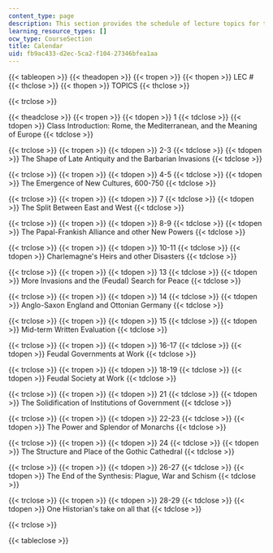 ```yaml
---
content_type: page
description: This section provides the schedule of lecture topics for the course.
learning_resource_types: []
ocw_type: CourseSection
title: Calendar
uid: fb9ac433-d2ec-5ca2-f104-27346bfea1aa
---
```


{{< tableopen >}}
{{< theadopen >}}
{{< tropen >}}
{{< thopen >}}
LEC #
{{< thclose >}}
{{< thopen >}}
TOPICS
{{< thclose >}}

{{< trclose >}}

{{< theadclose >}}
{{< tropen >}}
{{< tdopen >}}
1
{{< tdclose >}}
{{< tdopen >}}
Class Introduction: Rome, the Mediterranean, and the Meaning of Europe
{{< tdclose >}}

{{< trclose >}}
{{< tropen >}}
{{< tdopen >}}
2-3
{{< tdclose >}}
{{< tdopen >}}
The Shape of Late Antiquity and the Barbarian Invasions
{{< tdclose >}}

{{< trclose >}}
{{< tropen >}}
{{< tdopen >}}
4-5
{{< tdclose >}}
{{< tdopen >}}
The Emergence of New Cultures, 600-750
{{< tdclose >}}

{{< trclose >}}
{{< tropen >}}
{{< tdopen >}}
7
{{< tdclose >}}
{{< tdopen >}}
The Split Between East and West
{{< tdclose >}}

{{< trclose >}}
{{< tropen >}}
{{< tdopen >}}
8-9
{{< tdclose >}}
{{< tdopen >}}
The Papal-Frankish Alliance and other New Powers
{{< tdclose >}}

{{< trclose >}}
{{< tropen >}}
{{< tdopen >}}
10-11
{{< tdclose >}}
{{< tdopen >}}
Charlemagne's Heirs and other Disasters
{{< tdclose >}}

{{< trclose >}}
{{< tropen >}}
{{< tdopen >}}
13
{{< tdclose >}}
{{< tdopen >}}
More Invasions and the (Feudal) Search for Peace
{{< tdclose >}}

{{< trclose >}}
{{< tropen >}}
{{< tdopen >}}
14
{{< tdclose >}}
{{< tdopen >}}
Anglo-Saxon England and Ottonian Germany
{{< tdclose >}}

{{< trclose >}}
{{< tropen >}}
{{< tdopen >}}
15
{{< tdclose >}}
{{< tdopen >}}
Mid-term Written Evaluation
{{< tdclose >}}

{{< trclose >}}
{{< tropen >}}
{{< tdopen >}}
16-17
{{< tdclose >}}
{{< tdopen >}}
Feudal Governments at Work
{{< tdclose >}}

{{< trclose >}}
{{< tropen >}}
{{< tdopen >}}
18-19
{{< tdclose >}}
{{< tdopen >}}
Feudal Society at Work
{{< tdclose >}}

{{< trclose >}}
{{< tropen >}}
{{< tdopen >}}
21
{{< tdclose >}}
{{< tdopen >}}
The Solidification of Institutions of Government
{{< tdclose >}}

{{< trclose >}}
{{< tropen >}}
{{< tdopen >}}
22-23
{{< tdclose >}}
{{< tdopen >}}
The Power and Splendor of Monarchs
{{< tdclose >}}

{{< trclose >}}
{{< tropen >}}
{{< tdopen >}}
24
{{< tdclose >}}
{{< tdopen >}}
The Structure and Place of the Gothic Cathedral
{{< tdclose >}}

{{< trclose >}}
{{< tropen >}}
{{< tdopen >}}
26-27
{{< tdclose >}}
{{< tdopen >}}
The End of the Synthesis: Plague, War and Schism
{{< tdclose >}}

{{< trclose >}}
{{< tropen >}}
{{< tdopen >}}
28-29
{{< tdclose >}}
{{< tdopen >}}
One Historian's take on all that
{{< tdclose >}}

{{< trclose >}}

{{< tableclose >}}